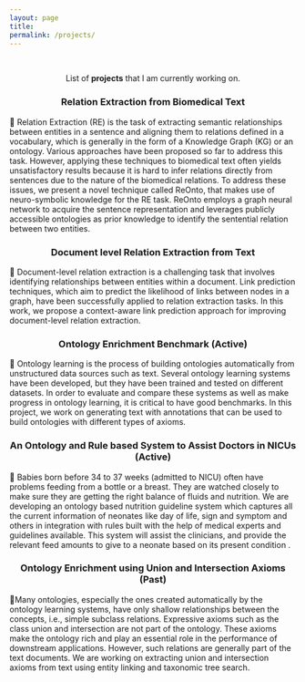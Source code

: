 ```yaml
---
layout: page
title: 
permalink: /projects/
---
```

<br />
<p align="center">
List of <b>projects</b> that I am currently working on.
</p>

### <center>Relation Extraction from Biomedical Text </center>
<p align="left">
📢 Relation Extraction (RE) is the task of extracting semantic relationships between entities in a sentence and aligning them to relations defined in a vocabulary, which is generally in the form of a Knowledge Graph (KG) or an ontology. Various approaches have been proposed so far to address this task. However, applying these techniques to biomedical text often yields unsatisfactory results because it is hard to infer  relations directly from sentences due to the nature of the  biomedical relations. To address these issues, we present a novel technique called ReOnto, that makes use of neuro-symbolic knowledge for the RE task. ReOnto employs a graph neural network to acquire the sentence representation and leverages publicly accessible ontologies as prior knowledge  to identify the sentential relation between two entities.
</p>  

### <center>Document level Relation Extraction from Text </center>
<p align="left">
📢  Document-level relation extraction is a challenging task that involves identifying relationships between entities within a document. Link prediction techniques, which aim to predict the likelihood of links between nodes in a graph, have been successfully applied to relation extraction tasks. In this work, we propose a context-aware link prediction approach for improving document-level relation extraction.
</p>  

### <center>Ontology Enrichment Benchmark (Active) </center>
<p align="left">
📢 Ontology learning is the process of building ontologies automatically from unstructured data sources such as text. Several ontology learning systems have been developed, but they have been trained and tested on different datasets. In order to evaluate and compare these systems as well as make progress in ontology learning, it is critical to have good benchmarks. In this project, we work on generating text with annotations that can be used to build ontologies with different types of axioms.
</p>  


### <center>An Ontology and Rule based System to Assist Doctors in NICUs (Active)</center>
<p align="left">
📢
Babies born before 34 to 37 weeks (admitted to NICU) often have problems feeding from a bottle or a breast. They are watched closely to make sure they are getting the right balance of fluids and nutrition. We are developing an ontology based nutrition guideline system which captures all the current information of neonates like day of life, sign and symptom and others in  integration with rules built with the help of medical experts and guidelines available. This system will assist the clinicians, and provide the relevant feed amounts to give to a neonate based on its present condition .
</p> 

### <center>Ontology Enrichment using Union and Intersection Axioms (Past)</center>
<p align="left">
📢Many  ontologies,  especially  the  ones  created  automatically by the ontology learning systems, have only shallow relationships  between  the  concepts,  i.e.,  simple  subclass  relations. Expressive axioms such as the class union and intersection are not part of the ontology. These axioms make the ontology  rich  and  play  an  essential  role  in  the  performance  of downstream  applications.  However,  such  relations  are  generally part of the text documents. We are working on extracting union and intersection axioms from text using entity linking and taxonomic tree search.
</p>

